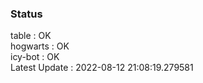 ### Status


table : OK  
hogwarts : OK  
icy-bot : OK  
Latest Update : 2022-08-12 21:08:19.279581
